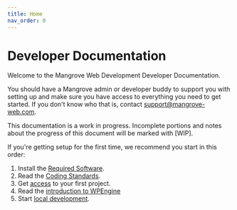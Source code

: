 ```yaml
---
title: Home
nav_order: 0
---
```

# Developer Documentation
Welcome to the Mangrove Web Development Developer Documentation.

You should have a Mangrove admin or developer buddy to support you with setting up and make sure you have access to everything you need to get started.
If you don't know who that is, contact [support@mangrove-web.com](mailto:support@mangrove-web.com).

This documentation is a work in progress. Incomplete portions and notes about the progress of this document will be marked with [WIP].

If you're getting setup for the first time, we recommend you start in this order:

1. Install the [Required Software](/software).
1. Read the [Coding Standards](/coding-standards).
1. Get [access](/access) to your first project.
1. Read the [introduction to WPEngine](/wpengine)
1. Start [local development](/local-development).
